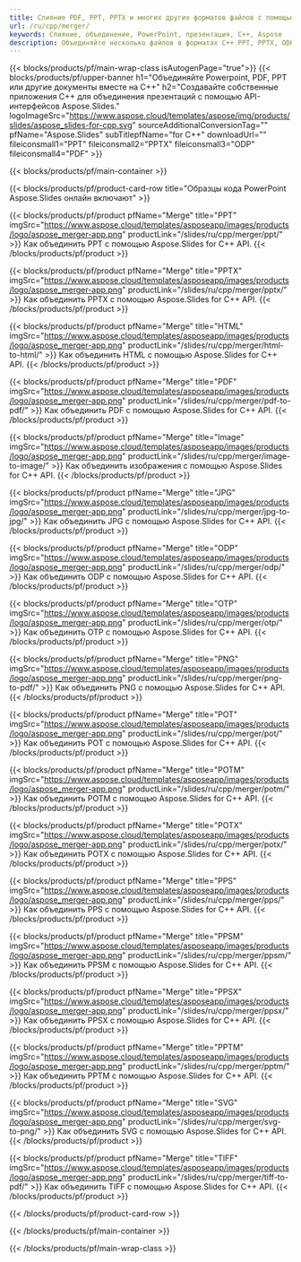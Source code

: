 ```yaml
---
title: Слияние PDF, PPT, PPTX и многих других форматов файлов с помощью C++
url: /ru/cpp/merger/
keywords: Слияние, объединение, PowerPoint, презентация, C++, Aspose
description: Объединяйте несколько файлов в форматах C++ PPT, PPTX, ODP, PDF, PNG, JPG и многих других.
---
```


{{< blocks/products/pf/main-wrap-class isAutogenPage="true">}}
{{< blocks/products/pf/upper-banner h1="Объединяйте Powerpoint, PDF, PPT или другие документы вместе на C++" h2="Создавайте собственные приложения C++ для объединения презентаций с помощью API-интерфейсов Aspose.Slides." logoImageSrc="https://www.aspose.cloud/templates/aspose/img/products/slides/aspose_slides-for-cpp.svg" sourceAdditionalConversionTag="" pfName="Aspose.Slides" subTitlepfName="for C++" downloadUrl="" fileiconsmall1="PPT" fileiconsmall2="PPTX" fileiconsmall3="ODP" fileiconsmall4="PDF" >}}

{{< blocks/products/pf/main-container >}}

{{< blocks/products/pf/product-card-row title="Образцы кода PowerPoint Aspose.Slides онлайн включают" >}}

{{< blocks/products/pf/product pfName="Merge" title="PPT" imgSrc="https://www.aspose.cloud/templates/asposeapp/images/products/logo/aspose_merger-app.png" productLink="/slides/ru/cpp/merger/ppt/" >}}
Как объединить PPT с помощью Aspose.Slides for C++ API.
{{< /blocks/products/pf/product >}}

{{< blocks/products/pf/product pfName="Merge" title="PPTX" imgSrc="https://www.aspose.cloud/templates/asposeapp/images/products/logo/aspose_merger-app.png" productLink="/slides/ru/cpp/merger/pptx/" >}}
Как объединить PPTX с помощью Aspose.Slides for C++ API.
{{< /blocks/products/pf/product >}}

{{< blocks/products/pf/product pfName="Merge" title="HTML" imgSrc="https://www.aspose.cloud/templates/asposeapp/images/products/logo/aspose_merger-app.png" productLink="/slides/ru/cpp/merger/html-to-html/" >}}
Как объединить HTML с помощью Aspose.Slides for C++ API.
{{< /blocks/products/pf/product >}}

{{< blocks/products/pf/product pfName="Merge" title="PDF" imgSrc="https://www.aspose.cloud/templates/asposeapp/images/products/logo/aspose_merger-app.png" productLink="/slides/ru/cpp/merger/pdf-to-pdf/" >}}
Как объединить PDF с помощью Aspose.Slides for C++ API.
{{< /blocks/products/pf/product >}}

{{< blocks/products/pf/product pfName="Merge" title="Image" imgSrc="https://www.aspose.cloud/templates/asposeapp/images/products/logo/aspose_merger-app.png" productLink="/slides/ru/cpp/merger/image-to-image/" >}}
Как объединить изображения с помощью Aspose.Slides for C++ API.
{{< /blocks/products/pf/product >}}

{{< blocks/products/pf/product pfName="Merge" title="JPG" imgSrc="https://www.aspose.cloud/templates/asposeapp/images/products/logo/aspose_merger-app.png" productLink="/slides/ru/cpp/merger/jpg-to-jpg/" >}}
Как объединить JPG с помощью Aspose.Slides for C++ API.
{{< /blocks/products/pf/product >}}

{{< blocks/products/pf/product pfName="Merge" title="ODP" imgSrc="https://www.aspose.cloud/templates/asposeapp/images/products/logo/aspose_merger-app.png" productLink="/slides/ru/cpp/merger/odp/" >}}
Как объединить ODP с помощью Aspose.Slides for C++ API.
{{< /blocks/products/pf/product >}}

{{< blocks/products/pf/product pfName="Merge" title="OTP" imgSrc="https://www.aspose.cloud/templates/asposeapp/images/products/logo/aspose_merger-app.png" productLink="/slides/ru/cpp/merger/otp/" >}}
Как объединить OTP с помощью Aspose.Slides for C++ API.
{{< /blocks/products/pf/product >}}

{{< blocks/products/pf/product pfName="Merge" title="PNG" imgSrc="https://www.aspose.cloud/templates/asposeapp/images/products/logo/aspose_merger-app.png" productLink="/slides/ru/cpp/merger/png-to-pdf/" >}}
Как объединить PNG с помощью Aspose.Slides for C++ API.
{{< /blocks/products/pf/product >}}

{{< blocks/products/pf/product pfName="Merge" title="POT" imgSrc="https://www.aspose.cloud/templates/asposeapp/images/products/logo/aspose_merger-app.png" productLink="/slides/ru/cpp/merger/pot/" >}}
Как объединить POT с помощью Aspose.Slides for C++ API.
{{< /blocks/products/pf/product >}}

{{< blocks/products/pf/product pfName="Merge" title="POTM" imgSrc="https://www.aspose.cloud/templates/asposeapp/images/products/logo/aspose_merger-app.png" productLink="/slides/ru/cpp/merger/potm/" >}}
Как объединить POTM с помощью Aspose.Slides for C++ API.
{{< /blocks/products/pf/product >}}

{{< blocks/products/pf/product pfName="Merge" title="POTX" imgSrc="https://www.aspose.cloud/templates/asposeapp/images/products/logo/aspose_merger-app.png" productLink="/slides/ru/cpp/merger/potx/" >}}
Как объединить POTX с помощью Aspose.Slides for C++ API.
{{< /blocks/products/pf/product >}}

{{< blocks/products/pf/product pfName="Merge" title="PPS" imgSrc="https://www.aspose.cloud/templates/asposeapp/images/products/logo/aspose_merger-app.png" productLink="/slides/ru/cpp/merger/pps/" >}}
Как объединить PPS с помощью Aspose.Slides for C++ API.
{{< /blocks/products/pf/product >}}

{{< blocks/products/pf/product pfName="Merge" title="PPSM" imgSrc="https://www.aspose.cloud/templates/asposeapp/images/products/logo/aspose_merger-app.png" productLink="/slides/ru/cpp/merger/ppsm/" >}}
Как объединить PPSM с помощью Aspose.Slides for C++ API.
{{< /blocks/products/pf/product >}}

{{< blocks/products/pf/product pfName="Merge" title="PPSX" imgSrc="https://www.aspose.cloud/templates/asposeapp/images/products/logo/aspose_merger-app.png" productLink="/slides/ru/cpp/merger/ppsx/" >}}
Как объединить PPSX с помощью Aspose.Slides for C++ API.
{{< /blocks/products/pf/product >}}

{{< blocks/products/pf/product pfName="Merge" title="PPTM" imgSrc="https://www.aspose.cloud/templates/asposeapp/images/products/logo/aspose_merger-app.png" productLink="/slides/ru/cpp/merger/pptm/" >}}
Как объединить PPTM с помощью Aspose.Slides for C++ API.
{{< /blocks/products/pf/product >}}

{{< blocks/products/pf/product pfName="Merge" title="SVG" imgSrc="https://www.aspose.cloud/templates/asposeapp/images/products/logo/aspose_merger-app.png" productLink="/slides/ru/cpp/merger/svg-to-png/" >}}
Как объединить SVG с помощью Aspose.Slides for C++ API.
{{< /blocks/products/pf/product >}}

{{< blocks/products/pf/product pfName="Merge" title="TIFF" imgSrc="https://www.aspose.cloud/templates/asposeapp/images/products/logo/aspose_merger-app.png" productLink="/slides/ru/cpp/merger/tiff-to-pdf/" >}}
Как объединить TIFF с помощью Aspose.Slides for C++ API.
{{< /blocks/products/pf/product >}}


{{< /blocks/products/pf/product-card-row >}}

{{< /blocks/products/pf/main-container >}}
    
{{< /blocks/products/pf/main-wrap-class >}}